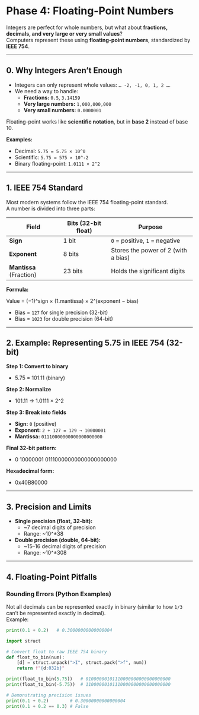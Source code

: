 # Phase 4: Floating-Point Numbers

Integers are perfect for whole numbers, but what about **fractions, decimals, and very large or very small values**?  
Computers represent these using **floating-point numbers**, standardized by **IEEE 754**.

---

## 0. Why Integers Aren’t Enough
- Integers can only represent whole values: `… -2, -1, 0, 1, 2 …`.  
- We need a way to handle:
  - **Fractions:** `0.5`, `3.14159`  
  - **Very large numbers:** `1,000,000,000`  
  - **Very small numbers:** `0.0000001`  

Floating-point works like **scientific notation**, but in **base 2** instead of base 10.

**Examples:**
- Decimal: `5.75 = 5.75 × 10^0`  
- Scientific: `5.75 = 575 × 10^-2`  
- Binary floating-point: `1.0111 × 2^2`  

---

## 1. IEEE 754 Standard
Most modern systems follow the IEEE 754 floating-point standard.  
A number is divided into three parts:

| Field       | Bits (32-bit float) | Purpose |
|-------------|----------------------|---------|
| **Sign**    | 1 bit               | `0` = positive, `1` = negative |
| **Exponent**| 8 bits              | Stores the power of 2 (with a bias) |
| **Mantissa** (Fraction) | 23 bits | Holds the significant digits |

**Formula:**

Value = (−1)^sign × (1.mantissa) × 2^(exponent − bias)

- Bias = `127` for single precision (32-bit)  
- Bias = `1023` for double precision (64-bit)  

---

## 2. Example: Representing 5.75 in IEEE 754 (32-bit)

**Step 1: Convert to binary**  
* 5.75 = 101.11 (binary)

**Step 2: Normalize**  
* 101.11 → 1.0111 × 2^2

**Step 3: Break into fields**  
- **Sign:** `0` (positive)  
- **Exponent:** `2 + 127 = 129 → 10000001`  
- **Mantissa:** `01110000000000000000000`  

**Final 32-bit pattern:**  
* 0 10000001 01110000000000000000000


**Hexadecimal form:**  
- 0x40B80000

---

## 3. Precision and Limits
- **Single precision (float, 32-bit):**
  - ~7 decimal digits of precision
  - Range: ~10^±38  
- **Double precision (double, 64-bit):**
  - ~15–16 decimal digits of precision
  - Range: ~10^±308  

---

## 4. Floating-Point Pitfalls

### Rounding Errors (Python Examples)
Not all decimals can be represented exactly in binary (similar to how `1/3` can’t be represented exactly in decimal).  
Example:
```python
print(0.1 + 0.2)   # 0.30000000000000004

import struct

# Convert float to raw IEEE 754 binary
def float_to_bin(num):
    [d] = struct.unpack(">I", struct.pack(">f", num))
    return f"{d:032b}"

print(float_to_bin(5.75))   # 01000000101110000000000000000000
print(float_to_bin(-5.75))  # 11000000101110000000000000000000

# Demonstrating precision issues
print(0.1 + 0.2)        # 0.30000000000000004
print(0.1 + 0.2 == 0.3) # False


